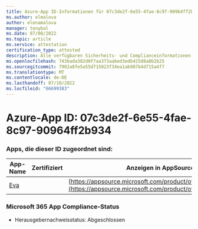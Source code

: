 ```yaml
---
title: Azure-App ID-Informationen für 07c3de2f-6e55-4fae-8c97-90964ff2b934
ms.author: elmalova
author: elenamalova
manager: tonybal
ms.date: 07/08/2022
ms.topic: article
ms.service: attestation
certification_type: attested
description: Alle verfügbaren Sicherheits- und Complianceinformationen für 07c3de2f-6e55-4fae-8c97-90964ff2b934.
ms.openlocfilehash: 743bada382d0f7aa373aabed3edb425d8a8b2b25
ms.sourcegitcommit: 7902a8fe5a55d715023f34ea1ab987b4d715a4f7
ms.translationtype: MT
ms.contentlocale: de-DE
ms.lasthandoff: 07/10/2022
ms.locfileid: "66699383"
---
```

# <a name="azure-app-id-07c3de2f-6e55-4fae-8c97-90964ff2b934"></a>Azure-App ID: 07c3de2f-6e55-4fae-8c97-90964ff2b934


### <a name="apps-associated-with-this-id"></a>Apps, die dieser ID zugeordnet sind:
| **App-Name** | **Zertifiziert** | **Anzeigen in AppSource** |
|--------------|---------------|-----------------------|
| [Eva](../forward/WA200004345.md) |  | [https://appsource.microsoft.com/product/office/WA200004345](https://appsource.microsoft.com/product/office/WA200004345) |

### <a name="microsoft-365-app-compliance-status"></a>Microsoft 365 App Compliance-Status
- Herausgebernachweisstatus: Abgeschlossen
